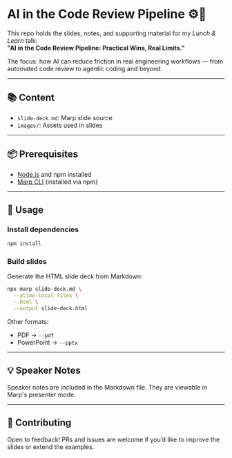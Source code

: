 # AI in the Code Review Pipeline ⚙️🤖

This repo holds the slides, notes, and supporting material for my *Lunch & Learn* talk:  
**"AI in the Code Review Pipeline: Practical Wins, Real Limits."**

The focus: how AI can reduce friction in real engineering workflows — from automated code review to agentic coding and beyond.

---

## 📚 Content
- `slide-deck.md`: Marp slide source
- `images/`: Assets used in slides

---

## 📦 Prerequisites
- [Node.js](https://nodejs.org/) and npm installed
- [Marp CLI](https://github.com/marp-team/marp-cli) (installed via npm)

---

## 🚀 Usage

### Install dependencies
```bash
npm install
```

### Build slides
Generate the HTML slide deck from Markdown:
```bash
npx marp slide-deck.md \
  --allow-local-files \
  --html \
  --output slide-deck.html
```

Other formats:  
- PDF → `--pdf`  
- PowerPoint → `--pptx`

---

## 💡 Speaker Notes
Speaker notes are included in the Markdown file. They are viewable in Marp's presenter mode.

---

## 🤝 Contributing
Open to feedback! PRs and issues are welcome if you’d like to improve the slides or extend the examples.
